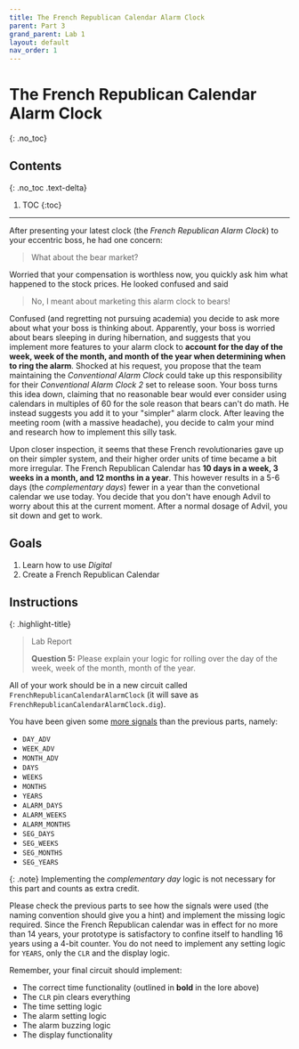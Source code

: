 ```yaml
---
title: The French Republican Calendar Alarm Clock
parent: Part 3
grand_parent: Lab 1
layout: default
nav_order: 1
---
```


# The French Republican Calendar Alarm Clock
{: .no_toc}

## Contents
{: .no_toc .text-delta}

1. TOC
{:toc}

---

After presenting your latest clock (the *French Republican Alarm Clock*) to your eccentric boss, he had one concern:

> What about the bear market?

Worried that your compensation is worthless now, you quickly ask him what happened to the stock prices.
He looked confused and said 

> No, I meant about marketing this alarm clock to bears!

Confused (and regretting not pursuing academia) you decide to ask more about what your boss is thinking about.
Apparently, your boss is worried about bears sleeping in during hibernation, and suggests that you implement more features to your alarm clock to **account for the day of the week, week of the month, and month of the year when determining when to ring the alarm**.
Shocked at his request, you propose that the team maintaining the *Conventional Alarm Clock* could take up this responsibility for their *Conventional Alarm Clock 2* set to release soon.
Your boss turns this idea down, claiming that no reasonable bear would ever consider using calendars in multiples of 60 for the sole reason that bears can't do math.
He instead suggests you add it to your "simpler" alarm clock.
After leaving the meeting room (with a massive headache), you decide to calm your mind and research how to implement this silly task.

Upon closer inspection, it seems that these French revolutionaries gave up on their simpler system, and their higher order units of time became a bit more irregular.
The French Republican Calendar has **10 days in a week, 3 weeks in a month, and 12 months in a year**.
This however results in a 5-6 days (the *complementary days*) fewer in a year than the convetional calendar we use today.
You decide that you don't have enough Advil to worry about this at the current moment.
After a normal dosage of Advil, you sit down and get to work.

## Goals

1. Learn how to use *Digital*
2. Create a French Republican Calendar 

## Instructions

{: .highlight-title}
> Lab Report
>
> **Question 5:** Please explain your logic for rolling over the day of the week, week of the month, month of the year.

All of your work should be in a new circuit called `FrenchRepublicanCalendarAlarmClock` (it will save as `FrenchRepublicanCalendarAlarmClock.dig`).

You have been given some [more signals](https://cse140l.github.io/fa24-labs/docs/lab1/part3#circuit-structure) than the previous parts, namely:
- `DAY_ADV`
- `WEEK_ADV`
- `MONTH_ADV`
- `DAYS`
- `WEEKS`
- `MONTHS`
- `YEARS`
- `ALARM_DAYS`
- `ALARM_WEEKS`
- `ALARM_MONTHS`
- `SEG_DAYS`
- `SEG_WEEKS`
- `SEG_MONTHS`
- `SEG_YEARS`

{: .note}
Implementing the *complementary day* logic is not necessary for this part and counts as extra credit.

Please check the previous parts to see how the signals were used (the naming convention should give you a hint) and implement the missing logic required.
Since the French Republican calendar was in effect for no more than 14 years, your prototype is satisfactory to confine itself to handling 16 years using a 4-bit counter.
You do not need to implement any setting logic for `YEARS`, only the `CLR` and the display logic.

Remember, your final circuit should implement:
- The correct time functionality (outlined in **bold** in the lore above)
- The `CLR` pin clears everything
- The time setting logic
- The alarm setting logic
- The alarm buzzing logic
- The display functionality
